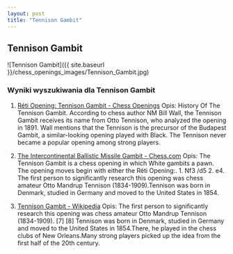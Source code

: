 ```yaml
---
layout: post
title: "Tennison Gambit"
---
```


## Tennison Gambit
![Tennison Gambit]({{ site.baseurl }}/chess_openings_images/Tennison_Gambit.jpg)

### Wyniki wyszukiwania dla Tennison Gambit
1. [Réti Opening: Tennison Gambit - Chess Openings](https://www.chess.com/openings/Reti-Opening-Tennison-Gambit)
   Opis: History Of The Tennison Gambit. According to chess author NM Bill Wall, the Tennison Gambit receives its name from Otto Tennison, who analyzed the opening in 1891. Wall mentions that the Tennison is the precursor of the Budapest Gambit, a similar-looking opening played with Black. The Tennison never became a popular opening among strong players.

2. [The Intercontinental Ballistic Missile Gambit - Chess.com](https://www.chess.com/blog/epicNeev_1234/the-intercontinental-ballistic-missile-gambit)
   Opis: The Tennison Gambit is a chess opening in which White gambits a pawn. The opening moves begin with either the Réti Opening:. 1. Nf3 /d5 2. e4. The first person to significantly research this opening was chess amateur Otto Mandrup Tennison (1834-1909).Tennison was born in Denmark, studied in Germany and moved to the United States in 1854.

3. [Tennison Gambit - Wikipedia](https://en.wikipedia.org/wiki/Tennison_Gambit)
   Opis: The first person to significantly research this opening was chess amateur Otto Mandrup Tennison (1834-1909). [7] [8] Tennison was born in Denmark, studied in Germany and moved to the United States in 1854.There, he played in the chess clubs of New Orleans.Many strong players picked up the idea from the first half of the 20th century.